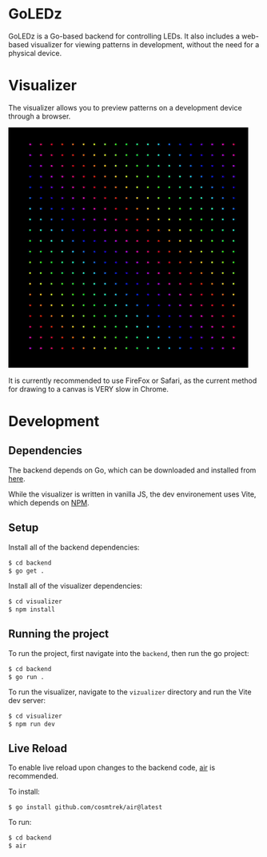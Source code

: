 # GoLEDz

GoLEDz is a Go-based backend for controlling LEDs. It also includes a web-based visualizer for viewing patterns in development, without the need for a physical device.

# Visualizer

The visualizer allows you to preview patterns on a development device through a browser.

![Rainbow Diagonal on visualizer](assets/rainbowdiagonal.gif)

It is currently recommended to use FireFox or Safari, as the current method for drawing to a canvas is VERY slow in Chrome.

# Development

## Dependencies

The backend depends on Go, which can be downloaded and installed from [here](https://go.dev/doc/install).

While the visualizer is written in vanilla JS, the dev environement uses Vite, which depends on [NPM](https://docs.npmjs.com/downloading-and-installing-node-js-and-npm). 

## Setup

Install all of the backend dependencies:
```
$ cd backend
$ go get .
```

Install all of the visualizer dependencies:
```
$ cd visualizer
$ npm install
```

## Running the project
To run the project, first navigate into the `backend`, then run the go project:

```
$ cd backend
$ go run .
```

To run the visualizer, navigate to the `vizualizer` directory and run the Vite dev server:

```
$ cd visualizer
$ npm run dev
```

## Live Reload

To enable live reload upon changes to the backend code, [air](https://github.com/cosmtrek/air) is recommended.

To install:
```
$ go install github.com/cosmtrek/air@latest
```

To run:
```
$ cd backend
$ air
```